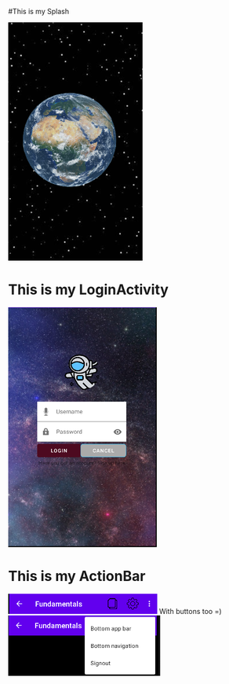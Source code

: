 #This is my Splash

![Splash](https://raw.githubusercontent.com/Braveras/First/master/gradle/Readme-images/splash.png)

# This is my LoginActivity

![LoginActivity](https://raw.githubusercontent.com/Braveras/First/master/gradle/Readme-images/login_activity.png)

# This is my ActionBar
![ActionBar](https://raw.githubusercontent.com/Braveras/First/master/gradle/Readme-images/actionBar.png)
With buttons too =)
![ActionBarButtons](https://raw.githubusercontent.com/Braveras/First/master/gradle/Readme-images/actionBar_buttons.png)

